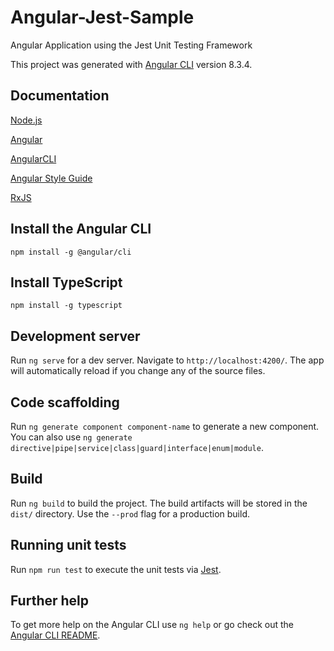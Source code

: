 # Angular-Jest-Sample

Angular Application using the Jest Unit Testing Framework

This project was generated with [Angular CLI](https://github.com/angular/angular-cli) version 8.3.4.

## Documentation

[Node.js](https://nodejs.org/en/docs/)

[Angular](https://angular.io/)

[AngularCLI](https://cli.angular.io/)

[Angular Style Guide](https://angular.io/guide/styleguide)

[RxJS](https://rxjs-dev.firebaseapp.com/)


## Install the Angular CLI

```
npm install -g @angular/cli
```

## Install TypeScript

```
npm install -g typescript
```

## Development server

Run `ng serve` for a dev server. Navigate to `http://localhost:4200/`. The app will automatically reload if you change any of the source files.

## Code scaffolding

Run `ng generate component component-name` to generate a new component. You can also use `ng generate directive|pipe|service|class|guard|interface|enum|module`.

## Build

Run `ng build` to build the project. The build artifacts will be stored in the `dist/` directory. Use the `--prod` flag for a production build.

## Running unit tests

Run `npm run test` to execute the unit tests via [Jest](https://jestjs.io).

## Further help

To get more help on the Angular CLI use `ng help` or go check out the [Angular CLI README](https://github.com/angular/angular-cli/blob/master/README.md).
